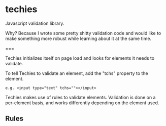 techies
=======

Javascript validation library.

Why? Because I wrote some pretty shitty validation code and would like to make something more robust while learning about it at the same time.

===

Techies initializes itself on page load and looks for elements it needs to validate.

To tell Techies to validate an element, add the "tchs" property to the element.

    e.g. <input type="text" tchs=""></input>


Techies makes use of rules to validate elements. Validation is done on a per-element basis, and works differently depending on the element used.

Rules
-----
